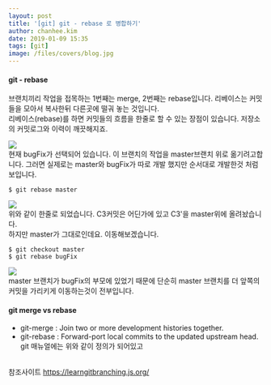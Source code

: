 ```yaml
---
layout: post
title: '[git] git - rebase 로 병합하기'
author: chanhee.kim
date: 2019-01-09 15:35
tags: [git]
image: /files/covers/blog.jpg
---
```


#### git - rebase
브랜치끼리 작업을 접목하는 1번째는 merge, 2번째는 rebase입니다. 리베이스는 커밋들을 모아서 복사한뒤 다른곳에 떨궈 놓는 것입니다.<br>
리베이스(rebase)를 하면 커밋들의 흐름을 한줄로 할 수 있는 장점이 있습니다. 저장소의 커밋로그와 이력이 깨끗해지죠.

<img src="{{ site.baseurl }}/assets/images/git/rebase1.JPG"><br>
현재 bugFix가 선택되어 있습니다. 이 브랜치의 작업을 master브랜치 위로 옮기려고합니다. 그러면 실제로는 master와 bugFix가 따로 개발 했지만 순서대로 개발한것 처럼 보입니다.

```linux
$ git rebase master
```

<img src="{{ site.baseurl }}/assets/images/git/rebase2.JPG"><br>
위와 같이 한줄로 되었습니다. C3커밋은 어딘가에 있고 C3'을 master위에 올려놨습니다.<br>
하지만 master가 그대로인데요. 이동해보겠습니다.

``` linux
$ git checkout master
$ git rebase bugFix
```

<img src="{{ site.baseurl }}/assets/images/git/rebase3.JPG"><br>
master 브랜치가 bugFix의 부모에 있었기 때문에 단순히 master 브랜치를 더 앞쪽의 커밋을 가리키게 이동하는것이 전부입니다.

#### git merge vs rebase
- git-merge : Join two or more development histories together.
- git-rebase : Forward-port local commits to the updated upstream head.
git 매뉴얼에는 위와 같이 정의가 되어있고 


<br>
참조사이트
<a href="https://learngitbranching.js.org/">https://learngitbranching.js.org/</a>
